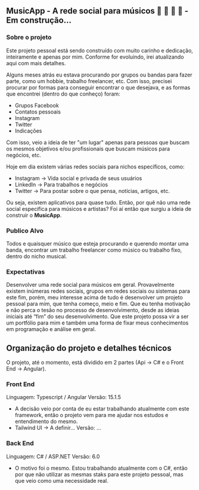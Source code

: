 ## MusicApp - A rede social para músicos :guitar: :musical_keyboard: :drum: :microphone: - Em construção... 

### Sobre o projeto
Este projeto pessoal está sendo construído com muito carinho e dedicação, inteiramente e apenas por mim. Conforme for evoluindo, irei atualizando aqui com mais detalhes.

Alguns meses atrás eu estava procurando por grupos ou bandas para fazer parte, como um hobbie, trabalho freelancer, etc. Com isso, precisei procurar por formas para conseguir encontrar o que desejava, e as formas que encontrei (dentro do que conheço) foram:
- Grupos Facebook
- Contatos pessoais
- Instagram
- Twitter
- Indicações

Com isso, veio a ideia de ter "um lugar" apenas para pessoas que buscam os mesmos objetivos e/ou profissionais que buscam músicos para negócios, etc.

Hoje em dia existem várias redes sociais para nichos específicos, como:
* Instagram -> Vida social e privada de seus usuários 
* LinkedIn -> Para trabalhos e negócios
* Twitter -> Para postar sobre o que pensa, notícias, artigos, etc.

Ou seja, existem aplicativos para quase tudo. Então, por quê não uma rede social específica para músicos e artistas? Foi aí então que surgiu a ideia de construir o **MusicApp**.

### Publico Alvo

Todos e quaisquer músico que esteja procurando e querendo montar uma banda, encontrar um trabalho freelancer como músico ou trabalho fixo, dentro do nicho musical.

### Expectativas

Desenvolver uma rede social para músicos em geral. Provavelmente existem inúmeras redes sociais, grupos em redes sociais ou sistemas para este fim, porém, meu interesse acima de tudo é desenvolver um projeto pessoal para mim, que tenha começo, meio e fim. Que eu tenha motivação e não perca o tesão no processo de desenvolvimento, desde as ideias iniciais até “fim” do seu desenvolvimento.
Que este projeto possa vir a ser um portfólio para mim e também uma forma de fixar meus conhecimentos em programação e análise em geral.


## Organização do projeto e detalhes técnicos
O projeto, até o momento, está dividido em 2 partes (Api -> C# e o Front End -> Angular).

### Front End
Linguagem: Typescript / Angular
Versão: 15.1.5
* A decisão veio por conta de eu estar trabalhando atualmente com este framework, então o projeto vem para me ajudar nos estudos e entendimento do mesmo.
* Tailwind UI -> A definir...
Versão: ...

### Back End
Linguagem: C# / ASP.NET
Versão: 6.0
* O motivo foi o mesmo. Estou trabalhando atualmente com o C#, então por que não utilizar as mesmas staks para este projeto pessoal, mas que veio como uma necessidade real.
